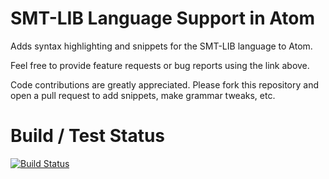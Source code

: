 # SMT-LIB Language Support in Atom

Adds syntax highlighting and snippets for the SMT-LIB language to Atom.

Feel free to provide feature requests or bug reports using the link above.

Code contributions are greatly appreciated. Please fork this repository and open a
pull request to add snippets, make grammar tweaks, etc.

# Build / Test Status
[![Build Status](https://travis-ci.org/wysiib/language-smt-lib.svg)](https://travis-ci.org/wysiib/language-smt-lib)
